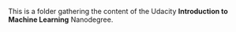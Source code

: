 This is a folder gathering the content of the Udacity **Introduction to Machine Learning** Nanodegree. 
